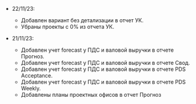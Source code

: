 - 22/11/23:
  - Добавлен вариант без детализации в отчет УК.
  - Убраны проекты с 0% из отчета УК.

- 21/11/23:
  - Добавлен учет forecast у ПДС и валовой выручки в отчете Прогноз.
  - Добавлен учет forecast у ПДС и валовой выручки в отчете Свод.
  - Добавлен учет forecast у ПДС и валовой выручки в отчете PDS Acceptance.
  - Добавлен учет forecast у ПДС и валовой выручки в отчете PDS Weekly.
  - Добавлены планы проектных офисов в отчет Прогноз
